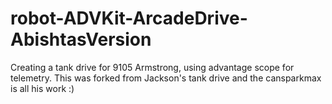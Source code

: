 # robot-ADVKit-ArcadeDrive-AbishtasVersion
Creating a tank drive for 9105 Armstrong, using advantage scope for telemetry.
This was forked from Jackson's tank drive and the cansparkmax is all his work :)
